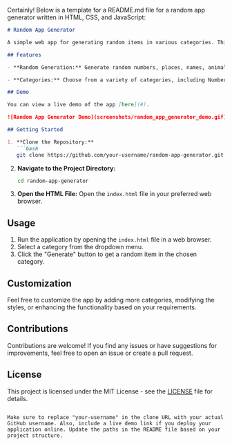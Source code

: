 Certainly! Below is a template for a README.md file for a random app generator written in HTML, CSS, and JavaScript:

```markdown
# Random App Generator

A simple web app for generating random items in various categories. This app is built using HTML, CSS, and JavaScript.

## Features

- **Random Generation:** Generate random numbers, places, names, animals, and sports by clicking a button.

- **Categories:** Choose from a variety of categories, including Number, Place, Name, Animal, and Sport.

## Demo

You can view a live demo of the app [here](#).

![Random App Generator Demo](screenshots/random_app_generator_demo.gif)

## Getting Started

1. **Clone the Repository:**
   ```bash
   git clone https://github.com/your-username/random-app-generator.git
   ```

2. **Navigate to the Project Directory:**
   ```bash
   cd random-app-generator
   ```

3. **Open the HTML File:**
   Open the `index.html` file in your preferred web browser.

## Usage

1. Run the application by opening the `index.html` file in a web browser.
2. Select a category from the dropdown menu.
3. Click the "Generate" button to get a random item in the chosen category.


## Customization

Feel free to customize the app by adding more categories, modifying the styles, or enhancing the functionality based on your requirements.

## Contributions

Contributions are welcome! If you find any issues or have suggestions for improvements, feel free to open an issue or create a pull request.

## License

This project is licensed under the MIT License - see the [LICENSE](LICENSE) file for details.
```

Make sure to replace "your-username" in the clone URL with your actual GitHub username. Also, include a live demo link if you deploy your application online. Update the paths in the README file based on your project structure.